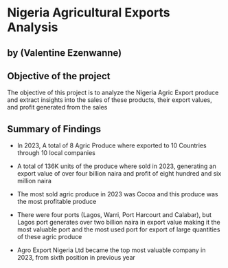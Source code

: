 # Nigeria Agricultural Exports Analysis
## by (Valentine Ezenwanne)


## Objective of the project

The objective of this project is to analyze the Nigeria Agric Export produce and extract insights into the sales of these products, their export values, and profit generated from the sales

## Summary of Findings

- In 2023, A total of 8 Agric Produce where exported to 10 Countries through 10 local companies

- A total of 136K units of the produce where sold in 2023, generating an export value of over four billion naira and profit of eight hundred and six million naira

- The most sold agric produce in 2023 was Cocoa and this produce was the most profitable produce

- There were four ports (Lagos, Warri, Port Harcourt and Calabar), but Lagos port generates over two billion naira in export value making it the most valuable port and the most used port for export of large quantities of these agric produce

- Agro Export Nigeria Ltd became the top most valuable company in 2023, from sixth position in previous year


